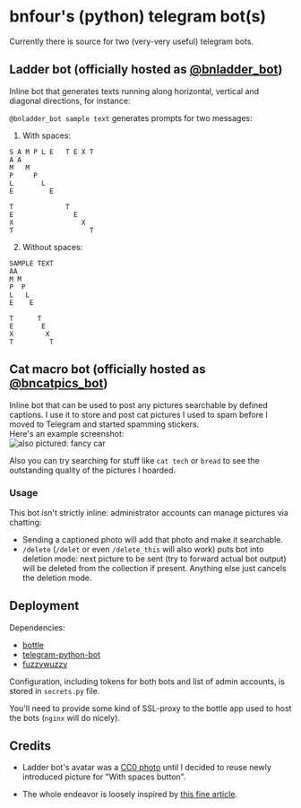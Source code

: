 # bnfour's (python) telegram bot(s)
Currently there is source for two (very-very useful) telegram bots.
## Ladder bot (officially hosted as [@bnladder_bot](https://t.me/bnladder_bot))
Inline bot that generates texts running along horizontal, vertical and diagonal directions, for instance:

`@bnladder_bot sample text` generates prompts for two messages:
1. With spaces:
```
S A M P L E   T E X T
A A
M   M
P     P
L       L
E         E

T             T
E               E
X                 X
T                   T
```
2. Without spaces:
```
SAMPLE TEXT
AA
M M
P  P
L   L
E    E

T      T
E       E
X        X
T         T
```

## Cat macro bot (officially hosted as [@bncatpics_bot](https://t.me/bncatpics_bot))
Inline bot that can be used to post any pictures searchable by defined captions. I use it to store and post cat pictures I used to spam before I moved to Telegram and started spamming stickers.  
Here's an example screenshot:  
![also pictured: fancy car](https://i.imgur.com/uDQmbxa.png)  

Also you can try searching for stuff like `cat tech` or `bread` to see the outstanding quality of the pictures I hoarded.

### Usage
This bot isn't strictly inline: administrator accounts can manage pictures via chatting:
* Sending a captioned photo will add that photo and make it searchable.
* `/delete` (`/delet` or even `/delete_this` will also work) puts bot into deletion mode: next picture to be sent (try to forward actual bot output) will be deleted from the collection if present. Anything else just cancels the deletion mode.

## Deployment
Dependencies:
* [bottle](https://pypi.python.org/pypi/bottle/)
* [telegram-python-bot](https://pypi.python.org/pypi/python-telegram-bot/)
* [fuzzywuzzy](https://pypi.org/project/fuzzywuzzy/)

Configuration, including tokens for both bots and list of admin accounts, is stored in `secrets.py` file.

You'll need to provide some kind of SSL-proxy to the bottle app used to host the bots (`nginx` will do nicely). 

## Credits
* Ladder bot's avatar was a [CC0 photo](https://www.publicdomainpictures.net/view-image.php?image=236923&picture=cat-with-blue-eyes) until I decided to reuse newly introduced picture for "With spaces button".

* The whole endeavor is loosely inspired by [this fine article](https://hackernoon.com/host-a-python-telegram-bot-using-azure-in-30-minutes-58f246cedf23).